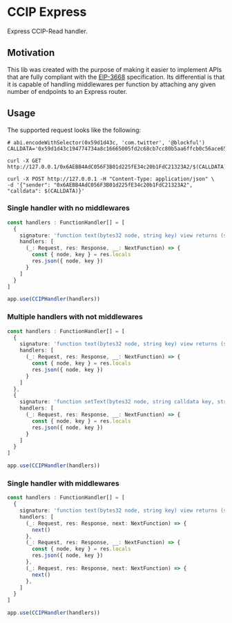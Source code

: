 # CCIP Express

Express CCIP-Read handler.

## Motivation

This lib was created with the purpose of making it easier to implement APIs that are fully  compliant with the [EIP-3668](https://eips.ethereum.org/EIPS/eip-3668) specification.
Its differential is that it is capable of handling middlewares per function by attaching any given number of endpoints to an Express router.

## Usage

The supported request looks like the following:

```shell
# abi.encodeWithSelector(0x59d1d43c, 'com.twitter', '@blockful')
CALLDATA='0x59d1d43c194774734a8c16665005fd2c68cb7cc80b5aa6ffcb0c56ace654bc614902cf7f00000000000000000000000000000000000000000000000000000000000000400000000000000000000000000000000000000000000000000000000000000008626c6f636b66756c000000000000000000000000000000000000000000000000'

curl -X GET http://127.0.0.1/0x6AEBB4AdC056F3B01d225fE34c20b1FdC21323A2/$(CALLDATA)

curl -X POST http://127.0.0.1 -H "Content-Type: application/json" \
-d '{"sender": "0x6AEBB4AdC056F3B01d225fE34c20b1FdC21323A2", "calldata": $(CALLDATA)}'
```

### Single handler with no middlewares

```ts
const handlers : FunctionHandler[] = [
  {
    signature: 'function text(bytes32 node, string key) view returns (string)',
    handlers: [
      (_: Request, res: Response, __: NextFunction) => {
        const { node, key } = res.locals
        res.json({ node, key })
      }
    ]
  }
]

app.use(CCIPHandler(handlers))
```

### Multiple handlers with not middlewares

```ts
const handlers : FunctionHandler[] = [
  {
    signature: 'function text(bytes32 node, string key) view returns (string)',
    handlers: [
      (_: Request, res: Response, __: NextFunction) => {
        const { node, key } = res.locals
        res.json({ node, key })
      }
    ]
  },
  {
    signature: 'function setText(bytes32 node, string calldata key, string calldata value)',
    handlers: [
      (_: Request, res: Response, __: NextFunction) => {
        const { node, key } = res.locals
        res.json({ node, key })
      }
    ]
  }
]

app.use(CCIPHandler(handlers))
```

### Single handler with middlewares

```ts
const handlers : FunctionHandler[] = [
  {
    signature: 'function text(bytes32 node, string key) view returns (string)',
    handlers: [
      (_: Request, res: Response, next: NextFunction) => {
        next()
      },
      (_: Request, res: Response, __: NextFunction) => {
        const { node, key } = res.locals
        res.json({ node, key })
      },
      (_: Request, res: Response, next: NextFunction) => {
        next()
      },
    ]
  }
]

app.use(CCIPHandler(handlers))
```
